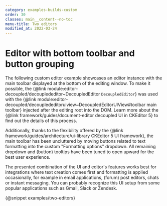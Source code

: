 ```yaml
---
category: examples-builds-custom
order: 30
classes: main__content--no-toc
menu-title: Two editors
modified_at: 2022-03-24
---
```


# Editor with bottom toolbar and button grouping

The following custom editor example showcases an editor instance with the main toolbar displayed at the bottom of the editing window. To make it possible, the {@link module:editor-decoupled/decouplededitor~DecoupledEditor `DecoupledEditor`} was used with the {@link module:editor-decoupled/decouplededitoruiview~DecoupledEditorUIView#toolbar main toolbar} injected after the editing root into the DOM. Learn more about the {@link framework/guides/document-editor decoupled UI in CKEditor 5} to find out the details of this process.

Additionally, thanks to the flexibility offered by the {@link framework/guides/architecture/ui-library CKEditor 5 UI framework}, the main toolbar has been uncluttered by moving buttons related to text formatting into the custom "Formatting options" dropdown. All remaining dropdown and (button) tooltips have been tuned to open upward for the best user experience.

The presented combination of the UI and editor's features works best for integrations where text creation comes first and formatting is applied occasionally, for example in email applications, (forum) post editors, chats or instant messaging. You can probably recognize this UI setup from some popular applications such as Gmail, Slack or Zendesk.

{@snippet examples/two-editors}
